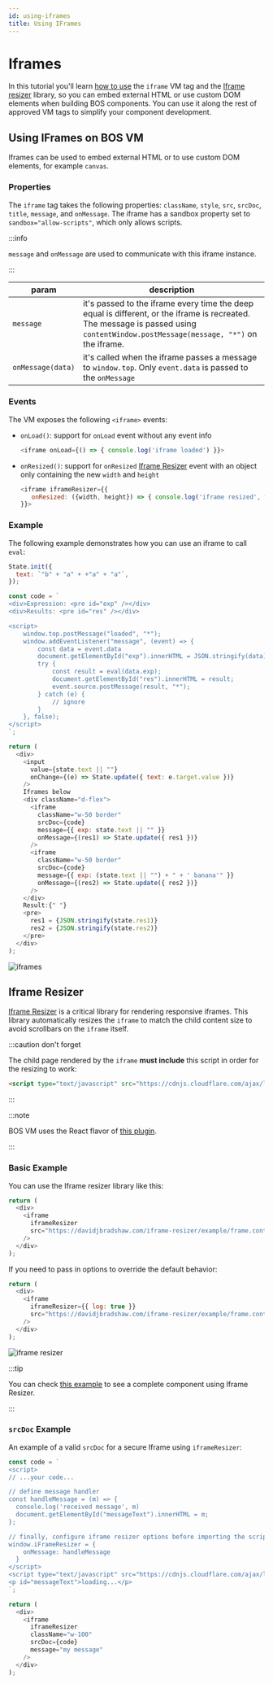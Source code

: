 ```yaml
---
id: using-iframes
title: Using IFrames
---
```


# Iframes

In this tutorial you'll learn [how to use](#using-iframes-on-bos-vm) the `iframe` VM tag and the [Iframe resizer](#iframe-resizer) library, so you can embed external HTML or use custom DOM elements when building BOS components.
You can use it along the rest of approved VM tags to simplify your component development.


## Using IFrames on BOS VM

Iframes can be used to embed external HTML or to use custom DOM
elements, for example `canvas`.

### Properties

The `iframe` tag takes the following properties: `className`, `style`, `src`,
`srcDoc`, `title`, `message`, and `onMessage`. The iframe has a sandbox property
set to `sandbox="allow-scripts"`, which only allows scripts.

:::info

`message` and `onMessage` are used to communicate with this iframe
instance.

:::

| param | description |
|-------|-------------|
| `message` | it's passed to the iframe every time the deep equal is different, or the iframe is recreated. The message is passed using `contentWindow.postMessage(message, "*")` on the iframe. |
| `onMessage(data)` | it's called when the iframe passes a message to `window.top`. Only `event.data` is passed to the `onMessage` |

### Events

The VM exposes the following `<iframe>` events:
- `onLoad()`: support for `onLoad` event without any event info
   ```js
   <iframe onLoad={() => { console.log('iframe loaded') }}>
   ```

- `onResized()`: support for `onResized` [Iframe Resizer](#iframe-resizer) event with an object only containing the new `width` and `height`
   ```js
   <iframe iframeResizer={{
      onResized: ({width, height}) => { console.log('iframe resized', width, height) },
   }}>
   ```

### Example

The following example demonstrates how you can use an iframe to call
`eval`:
```js
State.init({
  text: `"b" + "a" + +"a" + "a"`,
});

const code = `
<div>Expression: <pre id="exp" /></div>
<div>Results: <pre id="res" /></div>

<script>
    window.top.postMessage("loaded", "*");
    window.addEventListener("message", (event) => {
        const data = event.data
        document.getElementById("exp").innerHTML = JSON.stringify(data);
        try {
            const result = eval(data.exp);
            document.getElementById("res").innerHTML = result;
            event.source.postMessage(result, "*");
        } catch (e) {
            // ignore
        }
    }, false);
</script>
`;

return (
  <div>
    <input
      value={state.text || ""}
      onChange={(e) => State.update({ text: e.target.value })}
    />
    Iframes below
    <div className="d-flex">
      <iframe
        className="w-50 border"
        srcDoc={code}
        message={{ exp: state.text || "" }}
        onMessage={(res1) => State.update({ res1 })}
      />
      <iframe
        className="w-50 border"
        srcDoc={code}
        message={{ exp: (state.text || "") + " + ' banana'" }}
        onMessage={(res2) => State.update({ res2 })}
      />
    </div>
    Result:{" "}
    <pre>
      res1 = {JSON.stringify(state.res1)}
      res2 = {JSON.stringify(state.res2)}
    </pre>
  </div>
);
```

![iframes](https://user-images.githubusercontent.com/470453/216140589-801a49e8-9ff1-4b76-9019-499b375989cc.png)


## Iframe Resizer

[Iframe Resizer](https://github.com/davidjbradshaw/iframe-resizer) is a critical library for rendering responsive iframes. This library automatically resizes the `iframe` to match the child content size to avoid scrollbars on the `iframe` itself.

:::caution don't forget 

The child page rendered by the `iframe` **must include** this script in order for the resizing to work:

```html
<script type="text/javascript" src="https://cdnjs.cloudflare.com/ajax/libs/iframe-resizer/4.3.6/iframeResizer.contentWindow.js"></script>
```

:::

:::note

BOS VM uses the React flavor of [this plugin](https://github.com/davidjbradshaw/iframe-resizer-react).

:::

### Basic Example

You can use the Iframe resizer library like this:

```js
return (
  <div>
    <iframe
      iframeResizer
      src="https://davidjbradshaw.com/iframe-resizer/example/frame.content.html"
    />
  </div>
);
```

If you need to pass in options to override the default behavior:

```js
return (
  <div>
    <iframe
      iframeResizer={{ log: true }}
      src="https://davidjbradshaw.com/iframe-resizer/example/frame.content.html"
    />
  </div>
);
```

![iframe resizer](https://user-images.githubusercontent.com/1475067/231292519-51f571c6-5f7b-4076-a1bb-91fd8a99c775.png)

:::tip

You can check [this example](https://near.org/near/widget/ComponentDetailsPage?src=calebjacob.near/widget/IframeResizerTest) to see a complete component using Iframe Resizer.

:::

### `srcDoc` Example

An example of a valid `srcDoc` for a secure Iframe using `iframeResizer`:

```js
const code = `
<script>
// ...your code...

// define message handler
const handleMessage = (m) => {
  console.log('received message', m)
  document.getElementById("messageText").innerHTML = m;
};

// finally, configure iframe resizer options before importing the script
window.iFrameResizer = {
    onMessage: handleMessage
  }
</script>
<script type="text/javascript" src="https://cdnjs.cloudflare.com/ajax/libs/iframe-resizer/4.3.6/iframeResizer.contentWindow.js"></script>
<p id="messageText">loading...</p>
`;

return (
  <div>
    <iframe
      iframeResizer
      className="w-100"
      srcDoc={code}
      message="my message"
    />
  </div>
);
```
